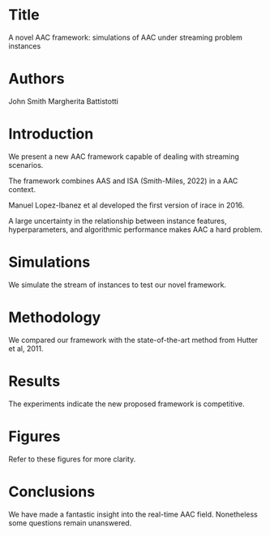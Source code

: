 # Title
A novel AAC framework: simulations of AAC under streaming problem instances

# Authors
John Smith
Margherita Battistotti

# Introduction
We present a new AAC framework capable of dealing with streaming scenarios. 

The framework combines AAS and ISA (Smith-Miles, 2022) in a AAC context.

Manuel Lopez-Ibanez et al developed the first version of irace in 2016.

A large uncertainty in the relationship between instance features, hyperparameters, and algorithmic performance makes AAC a hard problem.

# Simulations
We simulate the stream of instances to test our novel framework.

# Methodology
We compared our framework with the state-of-the-art method from Hutter et al, 2011.

# Results
The experiments indicate the new proposed framework is competitive.

# Figures
Refer to these figures for more clarity.

# Conclusions 
We have made a fantastic insight into the real-time AAC field. Nonetheless some questions remain unanswered.
